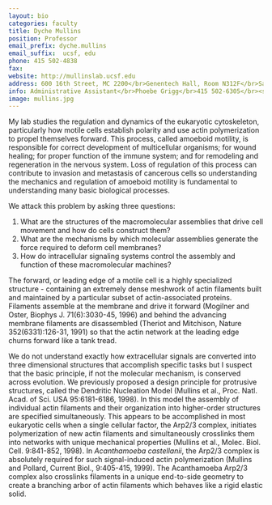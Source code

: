 ```yaml
---
layout: bio
categories: faculty
title: Dyche Mullins
position: Professor
email_prefix: dyche.mullins
email_suffix:  ucsf, edu
phone: 415 502-4838
fax: 
website: http://mullinslab.ucsf.edu
address: 600 16th Street, MC 2200</br>Genentech Hall, Room N312F</br>San Francisco, CA 94158-2280</br>
info: Administrative Assistant</br>Phoebe Grigg</br>415 502-6305</br><span class="e">phoebe.grigg / cmp, ucsf, edu</span>
image: mullins.jpg
---
```


My lab studies the regulation and dynamics of the eukaryotic cytoskeleton, particularly how motile cells establish polarity and use actin polymerization to propel themselves forward. This process, called amoeboid motility, is responsible for correct development of multicellular organisms; for wound healing; for proper function of the immune system; and for remodeling and regeneration in the nervous system. Loss of regulation of this process can contribute to invasion and metastasis of cancerous cells so understanding the mechanics and regulation of amoeboid motility is fundamental to understanding many basic biological processes. 

We attack this problem by asking three questions: 
1. What are the structures of the macromolecular assemblies that drive cell movement and how do cells construct them? 
2. What are the mechanisms by which molecular assemblies generate the force required to deform cell membranes? 
3. How do intracellular signaling systems control the assembly and function of these macromolecular machines? 

The forward, or leading edge of a motile cell is a highly specialized structure - containing an extremely dense meshwork of actin filaments built and maintained by a particular subset of actin-associated proteins. Filaments assemble at the membrane and drive it forward (Mogilner and Oster, Biophys J. 71(6):3030-45, 1996) and behind the advancing membrane filaments are disassembled (Theriot and Mitchison, Nature 352(6331):126-31, 1991) so that the actin network at the leading edge churns forward like a tank tread. 

We do not understand exactly how extracellular signals are converted into three dimensional structures that accomplish specific tasks but I suspect that the basic principle, if not the molecular mechanism, is conserved across evolution. 
We previously proposed a design principle for protrusive structures, called the Dendritic Nucleation Model (Mullins et al., Proc. Natl. Acad. of Sci. USA 95:6181-6186, 1998). In this model the assembly of individual actin filaments and their organization into higher-order structures are specified simultaneously. This appears to be accomplished in most eukaryotic cells when a single cellular factor, the Arp2/3 complex, initiates polymerization of new actin filaments and simultaneously crosslinks them into networks with unique mechanical properties (Mullins et al., Molec. Biol. Cell. 9:841-852, 1998). In *Acanthamoeba castellanii*, the Arp2/3 complex is absolutely required for such signal-induced actin polymerization (Mullins and Pollard, Current Biol., 9:405-415, 1999). The Acanthamoeba Arp2/3 complex also crosslinks filaments in a unique end-to-side geometry to create a branching arbor of actin filaments which behaves like a rigid elastic solid.

